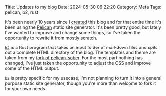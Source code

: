 Title: Updates to my blog
Date: 2024-05-30 06:22:20
Category: Meta
Tags: pelican, b2, rust

It's been nearly 10 years since I [created](/2014/11/21/first.html) this blog
and for that entire time it's been using the [Pelican](https://getpelican.com/)
static site generator. It's been pretty good, but lately I've wanted to improve
and change some things, so I've taken the opportunity to rewrite it from
mostly scratch.

[`b2`](https://git.legoktm.com/legoktm/b2) is a Rust program that takes
an input folder of markdown files and spits out a complete HTML directory
of the blog. The templates and theme are taken from my [fork of pelican-sober](https://github.com/legoktm/pelican-sober/tree/changes).
For the most part nothing has changed, I've just taken the opportunity to
adjust the CSS and improve some of the HTML output.

`b2` is pretty specific for my usecase, I'm not planning to turn it into a
general purpose static site generator, though you're more than welcome to
fork it for your own needs.
